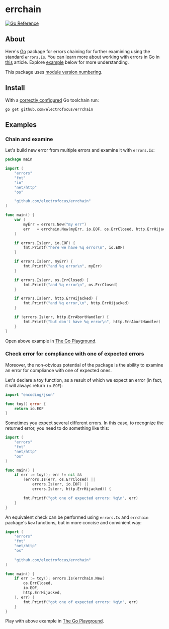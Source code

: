 # errchain

[![Go Reference](https://pkg.go.dev/badge/github.com/electrofocus/errchain.svg)](https://pkg.go.dev/github.com/electrofocus/errchain)

## About

Here's [Go](https://go.dev) package for errors chaining for further examining using the standard `errors.Is`. You can learn more about working with errors in Go in [this](https://go.dev/blog/go1.13-errors) article. Explore [example](#examples) below for more understanding.

This package uses [module version numbering](https://go.dev/doc/modules/version-numbers).


## Install
With a [correctly configured](https://golang.org/doc/install#testing) Go toolchain run:

```
go get github.com/electrofocus/errchain
```

## Examples

### Chain and examine
Let's build new error from multiple errors and examine it with `errors.Is`:

```go
package main

import (
	"errors"
	"fmt"
	"io"
	"net/http"
	"os"

	"github.com/electrofocus/errchain"
)

func main() {
	var (
		myErr = errors.New("my err")
		err   = errchain.New(myErr, io.EOF, os.ErrClosed, http.ErrHijacked)
	)

	if errors.Is(err, io.EOF) {
		fmt.Printf("here we have %q error\n", io.EOF)
	}

	if errors.Is(err, myErr) {
		fmt.Printf("and %q error\n", myErr)
	}

	if errors.Is(err, os.ErrClosed) {
		fmt.Printf("and %q error\n", os.ErrClosed)
	}

	if errors.Is(err, http.ErrHijacked) {
		fmt.Printf("and %q error,\n", http.ErrHijacked)
	}

	if !errors.Is(err, http.ErrAbortHandler) {
		fmt.Printf("but don't have %q error\n", http.ErrAbortHandler)
	}
}
```

Open above example in [The Go Playground](https://go.dev/play/p/yfPyoY_yVPi).

### Check error for compliance with one of expected errors
Moreover, the non-obvious potential of the package is the ability to examine an error for compliance with one of expected ones.

Let's declare a toy function, as a result of which we expect an error (in fact, it will always return `io.EOF`):
```go
import "encoding/json"

func toy() error {
	return io.EOF
}
```

Sometimes you expect several different errors. In this case, to recognize the returned error, you need to do something like this:
```go
import (
	"errors"
	"fmt"
	"net/http"
	"os"
)

func main() {
	if err := toy(); err != nil &&
		(errors.Is(err, os.ErrClosed) ||
			errors.Is(err, io.EOF) ||
			errors.Is(err, http.ErrHijacked)) {

		fmt.Printf("got one of expected errors: %q\n", err)
	}
}
```

An equivalent check can be performed using `errors.Is` and `errchain` package's `New` functions, but in more concise and convinient way:
```go
import (
	"errors"
	"fmt"
	"net/http"
	"os"
	
	"github.com/electrofocus/errchain"
)

func main() {
	if err := toy(); errors.Is(errchain.New(
		os.ErrClosed,
		io.EOF,
		http.ErrHijacked,
	), err) {
		fmt.Printf("got one of expected errors: %q\n", err)
	}
}
```

Play with above example in [The Go Playground](https://go.dev/play/p/LwaRS9gB1Bn).
